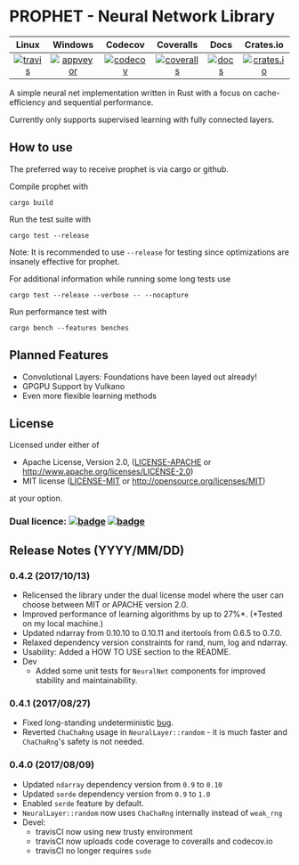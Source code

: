 
PROPHET - Neural Network Library
================================

|       Linux       |       Windows       |       Codecov        |      Coveralls       |        Docs        |       Crates.io       |
|:-----------------:|:-------------------:|:--------------------:|:--------------------:|:------------------:|:---------------------:|
| [![travis][1]][2] | [![appveyor][3]][4] | [![codecov][13]][14] | [![coveralls][5]][6] | [![docs][11]][12 ] | [![crates.io][9]][10] |

A simple neural net implementation written in Rust with a focus on cache-efficiency and sequential performance.

Currently only supports supervised learning with fully connected layers.

## How to use

The preferred way to receive prophet is via cargo or github.

Compile prophet with

```
cargo build
```

Run the test suite with

```
cargo test --release
```

Note: It is recommended to use `--release` for testing since optimizations are insanely effective for prophet.

For additional information while running some long tests use

```
cargo test --release --verbose -- --nocapture
```

Run performance test with

```
cargo bench --features benches
```

## Planned Features

- Convolutional Layers: Foundations have been layed out already!
- GPGPU Support by Vulkano
- Even more flexible learning methods

## License

Licensed under either of

 * Apache License, Version 2.0, ([LICENSE-APACHE](LICENSE-APACHE) or http://www.apache.org/licenses/LICENSE-2.0)
 * MIT license ([LICENSE-MIT](LICENSE-MIT) or http://opensource.org/licenses/MIT)

at your option.

### Dual licence: [![badge][7]](LICENSE-MIT) [![badge][8]](LICENSE-APACHE)

## Release Notes (YYYY/MM/DD)

### 0.4.2 (2017/10/13)

- Relicensed the library under the dual license model where the user can choose between MIT or APACHE version 2.0.
- Improved performance of learning algorithms by up to 27%*. (*Tested on my local machine.)
- Updated ndarray from 0.10.10 to 0.10.11 and itertools from 0.6.5 to 0.7.0.
- Relaxed dependency version constraints for rand, num, log and ndarray.
- Usability: Added a HOW TO USE section to the README.
- Dev
	- Added some unit tests for `NeuralNet` components for improved stability and maintainability.

### 0.4.1 (2017/08/27)

- Fixed long-standing undeterministic [bug](https://github.com/Robbepop/prophet/issues/2).
- Reverted `ChaChaRng` usage in `NeuralLayer::random` - it is much faster and `ChaChaRng`'s safety is not needed.

### 0.4.0 (2017/08/09)

- Updated `ndarray` dependency version from `0.9` to `0.10`
- Updated `serde` dependency version from `0.9` to `1.0`
- Enabled `serde` feature by default.
- `NeuralLayer::random` now uses `ChaChaRng` internally instead of `weak_rng`
- Devel:
	- travisCI now using new trusty environment
	- travisCI now uploads code coverage to coveralls and codecov.io
	- travisCI no longer requires `sudo`

[1]: https://travis-ci.org/Robbepop/prophet.svg?branch=master
[2]: https://travis-ci.org/Robbepop/prophet
[3]: https://ci.appveyor.com/api/projects/status/2ckrux25wpa5eseh/branch/master?svg=true
[4]: https://ci.appveyor.com/project/Robbepop/prophet/branch/master
[5]: https://coveralls.io/repos/github/Robbepop/prophet/badge.svg?branch=master
[6]: https://coveralls.io/github/Robbepop/prophet?branch=master
[7]: https://img.shields.io/badge/license-MIT-blue.svg
[8]: https://img.shields.io/badge/license-APACHE-orange.svg
[9]: https://img.shields.io/crates/v/prophet.svg
[10]: https://crates.io/crates/prophet
[11]: https://docs.rs/prophet/badge.svg
[12]: https://docs.rs/prophet
[13]: https://codecov.io/gh/robbepop/prophet/branch/master/graph/badge.svg
[14]: https://codecov.io/gh/Robbepop/prophet/branch/master

